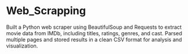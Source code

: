 # Web_Scrapping
Built a Python web scraper using BeautifulSoup and Requests to extract movie data from IMDb, including titles, ratings, genres, and cast. Parsed multiple pages and stored results in a clean CSV format for analysis and visualization.
